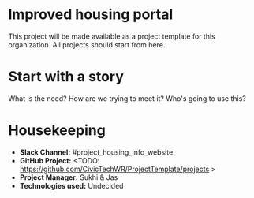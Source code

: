 # Improved housing portal
This project will be made available as a project template for this organization. All projects should start from here.

# Start with a story

What is the need? How are we trying to meet it? Who's going to use this?

# Housekeeping

* **Slack Channel:** #project_housing_info_website
* **GitHub Project:** <TODO: https://github.com/CivicTechWR/ProjectTemplate/projects >
* **Project Manager:** Sukhi & Jas
* **Technologies used:** Undecided



